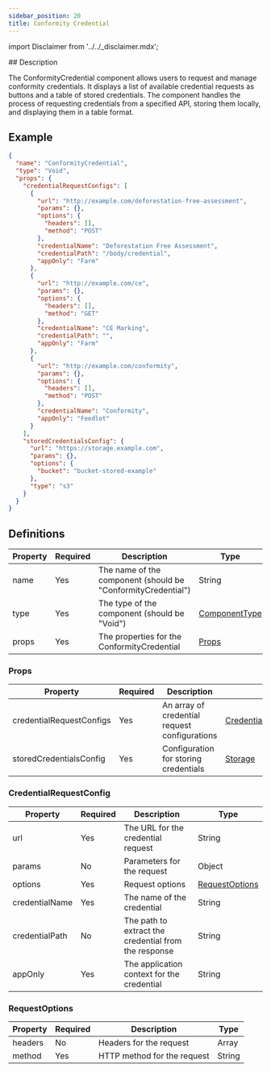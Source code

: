 ```yaml
---
sidebar_position: 20
title: Conformity Credential
---
```


import Disclaimer from '../../_disclaimer.mdx';

<Disclaimer />
<!-- TODO: Add Verify link generator to conformity credential component -->
## Description

The ConformityCredential component allows users to request and manage conformity credentials. It displays a list of available credential requests as buttons and a table of stored credentials. The component handles the process of requesting credentials from a specified API, storing them locally, and displaying them in a table format.

## Example

```json
{
  "name": "ConformityCredential",
  "type": "Void",
  "props": {
    "credentialRequestConfigs": [
      {
        "url": "http://example.com/deforestation-free-assessment",
        "params": {},
        "options": {
          "headers": [],
          "method": "POST"
        },
        "credentialName": "Deforestation Free Assessment",
        "credentialPath": "/body/credential",
        "appOnly": "Farm"
      },
      {
        "url": "http://example.com/ce",
        "params": {},
        "options": {
          "headers": [],
          "method": "GET"
        },
        "credentialName": "CE Marking",
        "credentialPath": "",
        "appOnly": "Farm"
      },
      {
        "url": "http://example.com/conformity",
        "params": {},
        "options": {
          "headers": [],
          "method": "POST"
        },
        "credentialName": "Conformity",
        "appOnly": "Feedlot"
      }
    ],
    "storedCredentialsConfig": {
      "url": "https://storage.example.com",
      "params": {},
      "options": {
        "bucket": "bucket-stored-example"
      },
      "type": "s3"
    }
  }
}
```

## Definitions

| Property | Required | Description | Type |
|----------|----------|-------------|------|
| name | Yes | The name of the component (should be "ConformityCredential") | String |
| type | Yes | The type of the component (should be "Void") | [ComponentType](/docs/mock-apps/common/component-type) |
| props | Yes | The properties for the ConformityCredential | [Props](/docs/mock-apps/components/conformity-credential#props) |

### Props

| Property | Required | Description | Type |
|----------|----------|-------------|------|
| credentialRequestConfigs | Yes | An array of credential request configurations | [CredentialRequestConfig[]](/docs/mock-apps/components/conformity-credential#credentialrequestconfig) |
| storedCredentialsConfig | Yes | Configuration for storing credentials | [Storage](/docs/mock-apps/common/storage)
### CredentialRequestConfig

| Property | Required | Description | Type |
|----------|----------|-------------|------|
| url | Yes | The URL for the credential request | String |
| params | No | Parameters for the request | Object |
| options | Yes | Request options | [RequestOptions](/docs/mock-apps/components/conformity-credential#requestoptions) |
| credentialName | Yes | The name of the credential | String |
| credentialPath | No | The path to extract the credential from the response | String |
| appOnly | Yes | The application context for the credential | String |

### RequestOptions

| Property | Required | Description | Type |
|----------|----------|-------------|------|
| headers | No | Headers for the request | Array |
| method | Yes | HTTP method for the request | String |